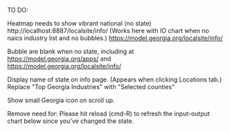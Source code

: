 TO DO: 

Heatmap needs to show vibrant national (no state)
http://localhost:8887/localsite/info/
(Works here with IO chart when no naics industry list and no bubbles.)
https://model.georgia.org/localsite/info/


Bubble are blank when no state, including at https://model.georgia.org/apps/ and https://model.georgia.org/localsite/info/

Display name of state on info page. (Appears when clicking Locations tab.)
Replace "Top Georgia Industries" with "Selected counties"

Show small Georgia icon on scroll up.

Remove need for:
Please hit reload (cmd-R) to refresh the input-output chart below since you've changed the state.